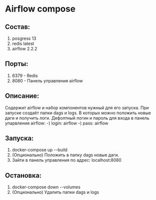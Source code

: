# Airflow compose

## Состав:
1. posgress 13
2. redis latest
3. airflow 2.2.2


## Порты:
1. 6379 - Redis
2. 8080 - Панель управления airflow


## Описание:
Содержит airflow и набор компонентов нужный для его запуска. 
При запуске создаёт папки dags и logs. В которых можно положить новые даги и получить логи.
Дефолтный логин и пароль для входа в панель упарвления airflow: 
-) login: airflow
-) pass: airflow

## Запуска: 
1. docker-compose up --build
2. (Опционально) Положить в папку dags новые даги.
3. Зайти в панель управления по адрес: localhost:8080

## Остановка:
1. docker-compose down --volumes
2. (Опционально) Удалить папки dags и logs

